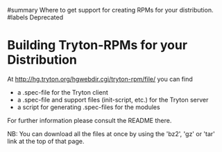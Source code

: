 ﻿#summary Where to get support for creating RPMs for your distribution.
#labels Deprecated

# Building Tryton-RPMs for your Distribution #

At http://hg.tryton.org/hgwebdir.cgi/tryton-rpm/file/ you can find
  * a .spec-file for the Tryton client
  * a .spec-file and support files (init-script, etc.) for the Tryton server
  * a script for generating .spec-files for the modules

For further information please consult the README there.

NB: You can download all the files at once by using the 'bz2', 'gz' or 'tar' link at the top of that page.